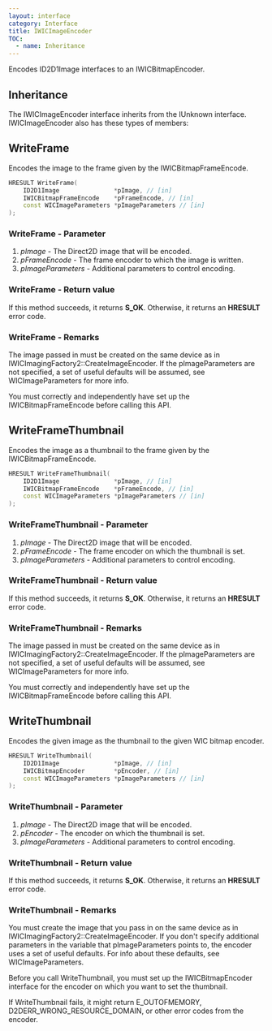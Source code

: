 ```yaml
---
layout: interface
category: Interface
title: IWICImageEncoder
TOC:
  - name: Inheritance
---
```


Encodes ID2D1Image interfaces to an IWICBitmapEncoder.

## Inheritance

The IWICImageEncoder interface inherits from the IUnknown interface. IWICImageEncoder also has these types of members:

## WriteFrame

Encodes the image to the frame given by the IWICBitmapFrameEncode.

```cpp
HRESULT WriteFrame(
    ID2D1Image               *pImage, // [in]
    IWICBitmapFrameEncode    *pFrameEncode, // [in]
    const WICImageParameters *pImageParameters // [in]
);
```

### WriteFrame - Parameter

1. *pImage* - The Direct2D image that will be encoded.
2. *pFrameEncode* - The frame encoder to which the image is written.
3. *pImageParameters* - Additional parameters to control encoding.

### WriteFrame - Return value

If this method succeeds, it returns **S_OK**. Otherwise, it returns an **HRESULT** error code.

### WriteFrame - Remarks

The image passed in must be created on the same device as in IWICImagingFactory2::CreateImageEncoder. If the pImageParameters are not specified, a set of useful defaults will be assumed, see WICImageParameters for more info.

You must correctly and independently have set up the IWICBitmapFrameEncode before calling this API.

## WriteFrameThumbnail

Encodes the image as a thumbnail to the frame given by the IWICBitmapFrameEncode.

```cpp
HRESULT WriteFrameThumbnail(
    ID2D1Image               *pImage, // [in]
    IWICBitmapFrameEncode    *pFrameEncode, // [in]
    const WICImageParameters *pImageParameters // [in]
);
```

### WriteFrameThumbnail - Parameter

1. *pImage* - The Direct2D image that will be encoded.
2. *pFrameEncode* - The frame encoder on which the thumbnail is set.
3. *pImageParameters* - Additional parameters to control encoding.

### WriteFrameThumbnail - Return value

If this method succeeds, it returns **S_OK**. Otherwise, it returns an **HRESULT** error code.

### WriteFrameThumbnail - Remarks

The image passed in must be created on the same device as in IWICImagingFactory2::CreateImageEncoder. If the pImageParameters are not specified, a set of useful defaults will be assumed, see WICImageParameters for more info.

You must correctly and independently have set up the IWICBitmapFrameEncode before calling this API.

## WriteThumbnail

Encodes the given image as the thumbnail to the given WIC bitmap encoder.

```cpp
HRESULT WriteThumbnail(
    ID2D1Image               *pImage, // [in]
    IWICBitmapEncoder        *pEncoder, // [in]
    const WICImageParameters *pImageParameters // [in]
);
```

### WriteThumbnail - Parameter

1. *pImage* - The Direct2D image that will be encoded.
2. *pEncoder* - The encoder on which the thumbnail is set.
3. *pImageParameters* - Additional parameters to control encoding.

### WriteThumbnail - Return value

If this method succeeds, it returns **S_OK**. Otherwise, it returns an **HRESULT** error code.

### WriteThumbnail - Remarks

You must create the image that you pass in on the same device as in IWICImagingFactory2::CreateImageEncoder. If you don't specify additional parameters in the variable that pImageParameters points to, the encoder uses a set of useful defaults. For info about these defaults, see WICImageParameters.

Before you call WriteThumbnail, you must set up the IWICBitmapEncoder interface for the encoder on which you want to set the thumbnail.

If WriteThumbnail fails, it might return E_OUTOFMEMORY, D2DERR_WRONG_RESOURCE_DOMAIN, or other error codes from the encoder.

